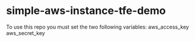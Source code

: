 # simple-aws-instance-tfe-demo


To use this repo you must set the two following variables:
aws_access_key
aws_secret_key
